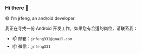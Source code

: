 ### Hi there 👋

😄 I'm jrfeng, an android developer. 

我正在寻找一份 Android 开发工作，如果您有合适的岗位，请联系我：

- :mailbox: 邮箱：`jrfeng331@gmail.com`
- :package: 微信：`jrfeng331`
